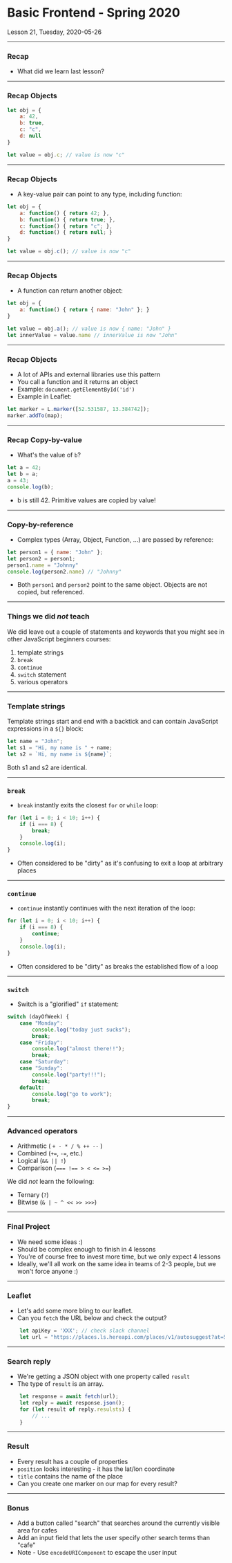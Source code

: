 <!-- .slide: id="lesson21" -->

# Basic Frontend - Spring 2020

Lesson 21, Tuesday, 2020-05-26

---

### Recap

* What did we learn last lesson?

---

### Recap Objects

```js
let obj = {
    a: 42,
    b: true,
    c: "c",
    d: null
}

let value = obj.c; // value is now "c"
```

---

### Recap Objects

* A key-value pair can point to any type, including function:

```js
let obj = {
    a: function() { return 42; },
    b: function() { return true; },
    c: function() { return "c"; },
    d: function() { return null; }
}

let value = obj.c(); // value is now "c"
```

---

### Recap Objects

* A function can return another object:

```js
let obj = {
    a: function() { return { name: "John" }; }
}

let value = obj.a(); // value is now { name: "John" }
let innerValue = value.name // innerValue is now "John"
```

---

### Recap Objects

* A lot of APIs and external libraries use this pattern
* You call a function and it returns an object
* Example: `document.getElementById('id')`
* Example in Leaflet:

```js
let marker = L.marker([52.531587, 13.384742]);
marker.addTo(map);
```

---

### Recap Copy-by-value

* What's the value of `b`?

```js
let a = 42;
let b = a;
a = 43;
console.log(b);
```

* b is still 42. Primitive values are copied by value!
<!-- .element: class="fragment" -->

---

### Copy-by-reference

* Complex types (Array, Object, Function, ...) are passed by reference:

```js
let person1 = { name: "John" };
let person2 = person1;
person1.name = "Johnny"
console.log(person2.name) // "Johnny"
```

* Both `person1` and `person2` point to the same object. Objects are not copied, but referenced.

---

### Things we did _not_ teach

We did leave out a couple of statements and keywords that you might see in other JavaScript beginners courses:

1. template strings
1. `break`
1. `continue`
1. `switch` statement
1. various operators

---

### Template strings

Template strings start and end with a backtick and can contain JavaScript expressions in a `${}` block:

```js
let name = "John";
let s1 = "Hi, my name is " + name;
let s2 = `Hi, my name is ${name}`;
```

Both s1 and s2 are identical.

---

### `break`

* `break` instantly exits the closest `for` or `while` loop:

```js
for (let i = 0; i < 10; i++) {
    if (i === 8) {
        break;
    }
    console.log(i);
}
```

* Often considered to be "dirty" as it's confusing to exit a loop at arbitrary places

---

### `continue`

* `continue` instantly continues with the next iteration of the loop:

```js
for (let i = 0; i < 10; i++) {
    if (i === 8) {
        continue;
    }
    console.log(i);
}
```

* Often considered to be "dirty" as breaks the established flow of a loop

---

### `switch`

* Switch is a "glorified" `if` statement:

```js
switch (dayOfWeek) {
    case "Monday":
        console.log("today just sucks");
        break;
    case "Friday":
        console.log("almost there!!");
        break;
    case "Saturday":
    case "Sunday":
        console.log("party!!!");
        break;
    default:
        console.log("go to work");
        break;
}
```

---

### Advanced operators

* Arithmetic ( `+ - * / % ++ --` )
* Combined (`+=`, `-=`, etc.)
* Logical (`&& || !`)
* Comparison (`=== !== > < <= >=`)

We did _not_ learn the following:

* Ternary (`?`)
* Bitwise (`& | ~ ^ << >> >>>`)

---

### Final Project

* We need some ideas :)
* Should be complex enough to finish in 4 lessons
* You're of course free to invest more time, but we only expect 4 lessons
* Ideally, we'll all work on the same idea in teams of 2-3 people, but we won't force anyone :)

---

### Leaflet

* Let's add some more bling to our leaflet.
* Can you `fetch` the URL below and check the output?

```js
    let apiKey = 'XXX'; // check slack channel
    let url = "https://places.ls.hereapi.com/places/v1/autosuggest?at=52.531587,13.384742&q=cafe&apiKey=" + apiKey;
```

---

### Search reply

* We're getting a JSON object with one property called `result`
* The type of `result` is an array.

```js
    let response = await fetch(url);
    let reply = await response.json();
    for (let result of reply.resulsts) {
        // ...
    }
```

---

### Result

* Every result has a couple of properties
* `position` looks interesting - it has the lat/lon coordinate
* `title` contains the name of the place
* Can you create one marker on our map for every result?

---

### Bonus

* Add a button called "search" that searches around the currently visible area for cafes
* Add an input field that lets the user specify other search terms than "cafe"
* Note - Use `encodeURIComponent` to escape the user input
